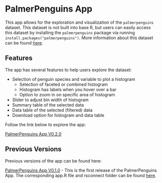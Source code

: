 # PalmerPenguins App

This app allows for the exploration and visualization of the `palmerpenguins` dataset. This dataset is not built into base R, but users can easily access this dataset by installing the `palmerpenguins` package via running `install.packages("palmerpenguins")`. More information about this dataset can be found [here](https://allisonhorst.github.io/palmerpenguins/). 

## Features
The app has several features to help users explore the dataset:

- Selection of penguin species and variable to plot a histogram
  - Selection of faceted or combined histogram
  - Histogram has labels when you hover over a bar
  - Option to zoom in on specific area of histogram
- Slider to adjust bin width of histogram
- Summary table of the selected data
- Data table of the selected (filtered) data
- Download option for histogram and data table

Follow the link below to explore the app:

[PalmerPenguins App V0.2.0](https://akim2000.shinyapps.io/PalmerPenguinsAppV2/)

## Previous Versions
Previous versions of the app can be found here:

[PalmerPenguins App V0.1.0](https://akim2000.shinyapps.io/PalmerPenguinsApp/) - This is the first release of the PalmerPenguins App. The corresponding app.R file and rsconnect folder can be found [here](https://github.com/stat545ubc-2023/PalmerPenguinsApp/tree/main/B3).
